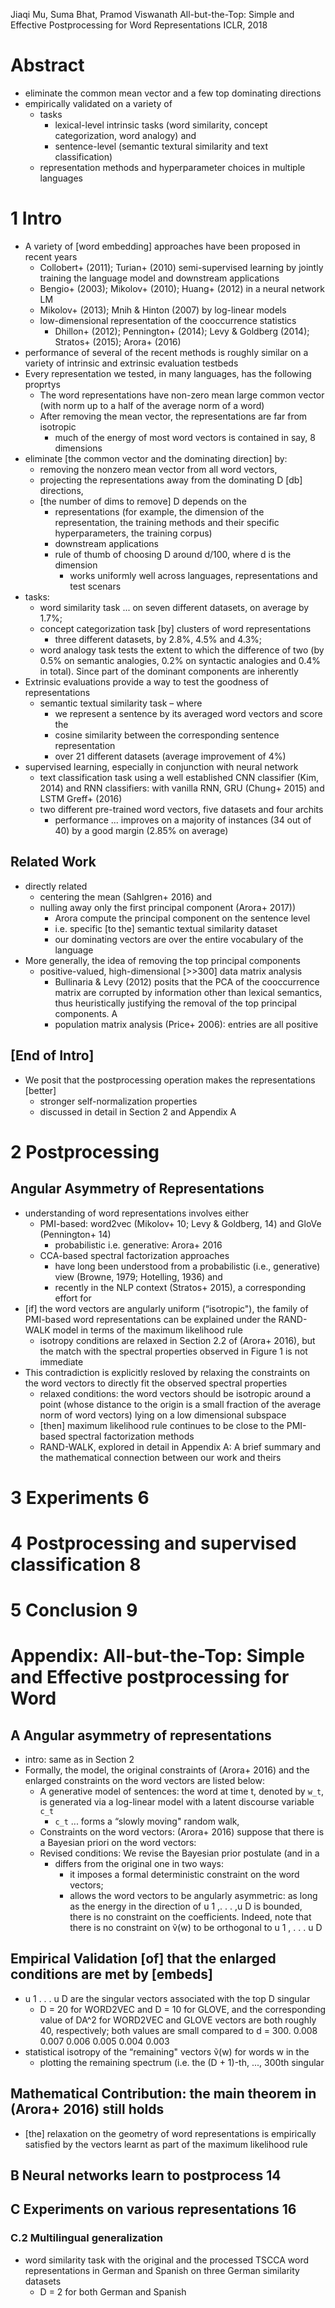 Jiaqi Mu, Suma Bhat, Pramod Viswanath
All-but-the-Top: Simple and Effective Postprocessing for Word Representations
ICLR, 2018

# Abstract

* eliminate the common mean vector and a few top dominating directions
* empirically validated on a variety of
  * tasks
    * lexical-level intrinsic tasks
      (word similarity, concept categorization, word analogy) and
    * sentence-level (semantic textural similarity and text classification)
  * representation methods and hyperparameter choices in multiple languages

# 1 Intro

* A variety of [word embedding] approaches have been proposed in recent years
  * Collobert+ (2011); Turian+ (2010) semi-supervised learning by jointly
    training the language model and downstream applications
  * Bengio+ (2003); Mikolov+ (2010); Huang+ (2012) in a neural network LM
  * Mikolov+ (2013); Mnih & Hinton (2007) by log-linear models
  * low-dimensional representation of the cooccurrence statistics
    * Dhillon+ (2012); Pennington+ (2014); Levy & Goldberg (2014);
      Stratos+ (2015); Arora+ (2016)
* performance of several of the recent methods is roughly
  similar on a variety of intrinsic and extrinsic evaluation testbeds
* Every representation we tested, in many languages, has the following proprtys
  * The word representations have non-zero mean
    large common vector (with norm up to a half of the average norm of a word)
  * After removing the mean vector, the representations are far from isotropic
    * much of the energy of most word vectors is contained in say, 8 dimensions
* eliminate [the common vector and the dominating direction] by:
  * removing the nonzero mean vector from all word vectors,
  * projecting the representations away from the dominating D [db] directions,
  * [the number of dims to remove] D depends on the
    * representations (for example, the dimension of the representation, the
      training methods and their specific hyperparameters, the training corpus)
    * downstream applications
    * rule of thumb of choosing D around d/100, where d is the dimension
      * works uniformly well across languages, representations and test scenars
* tasks:
  * word similarity task ... on seven different datasets, on average by 1.7%;
  * concept categorization task [by] clusters of word representations
    * three different datasets, by 2.8%, 4.5% and 4.3%;
  * word analogy task tests the extent to which the difference of two
    (by 0.5% on semantic analogies, 0.2% on syntactic analogies and
    0.4% in total). Since part of the dominant components are inherently
* Extrinsic evaluations provide a way to test the goodness of representations
  * semantic textual similarity task – where
    * we represent a sentence by its averaged word vectors and score the
    * cosine similarity between the corresponding sentence representation
    * over 21 different datasets (average improvement of 4%)
* supervised learning, especially in conjunction with neural network
  * text classification task using
    a well established CNN classifier (Kim, 2014) and
    RNN classifiers: with vanilla RNN, GRU (Chung+ 2015) and LSTM Greff+ (2016)
  * two different pre-trained word vectors, five datasets and four archits
    * performance ... improves on a majority of instances (34 out of 40) by a
      good margin (2.85% on average)

## Related Work

* directly related
  * centering the mean (Sahlgren+ 2016)  and
  * nulling away only the first principal component (Arora+ 2017))
    * Arora compute the principal component on the sentence level
    * i.e. specific [to the] semantic textual similarity dataset
    * our dominating vectors are over the entire vocabulary of the language
* More generally, the idea of removing the top principal components
  * positive-valued, high-dimensional [>>300] data matrix analysis
    * Bullinaria & Levy (2012) posits that the PCA of the cooccurrence matrix
      are corrupted by information other than lexical semantics, thus
      heuristically justifying the removal of the top principal components. A
    * population matrix analysis (Price+ 2006): entries are all positive

## [End of Intro]

* We posit that the postprocessing operation makes the representations [better]
  * stronger self-normalization properties
  * discussed in detail in Section 2 and Appendix A

# 2 Postprocessing

## Angular Asymmetry of Representations

* understanding of word representations involves either
  * PMI-based:
    word2vec (Mikolov+ 10; Levy & Goldberg, 14) and GloVe (Pennington+ 14)
    * probabilistic i.e. generative: Arora+ 2016
  * CCA-based spectral factorization approaches
    * have long been understood from a probabilistic (i.e., generative) view
      (Browne, 1979; Hotelling, 1936) and
    * recently in the NLP context (Stratos+ 2015), a corresponding effort for
* [if] the word vectors are angularly uniform (“isotropic"),
  the family of PMI-based word representations can be explained under the
  RAND-WALK model in terms of the maximum likelihood rule
  * isotropy conditions are relaxed in Section 2.2 of (Arora+ 2016), but the
    match with the spectral properties observed in Figure 1 is not immediate
* This contradiction is explicitly resloved by relaxing the constraints on the
  word vectors to directly fit the observed spectral properties
  * relaxed conditions: the word vectors should be isotropic around a point
    (whose distance to the origin is a small fraction of the average norm of
    word vectors) lying on a low dimensional subspace
  * [then] maximum likelihood rule continues to be close to the PMI-based
    spectral factorization methods
  * RAND-WALK, explored in detail in Appendix A: A brief summary and the
    mathematical connection between our work and theirs

# 3 Experiments 6

# 4 Postprocessing and supervised classification 8

# 5 Conclusion 9

# Appendix: All-but-the-Top: Simple and Effective postprocessing for Word

## A Angular asymmetry of representations

* intro: same as in Section 2
* Formally, the model, the original constraints of (Arora+ 2016) and the
  enlarged constraints on the word vectors are listed below:
  * A generative model of sentences: the word at time t, denoted by `w_t`, is
    generated via a log-linear model with a latent discourse variable `c_t`
    * `c_t` ... forms a “slowly moving" random walk,
  * Constraints on the word vectors: (Arora+ 2016) suppose that there is a
    Bayesian priori on the word vectors:
  * Revised conditions: We revise the Bayesian prior postulate (and in a
    * differs from the original one in two ways:
      * it imposes a formal deterministic constraint on the word vectors;
      * allows the word vectors to be angularly asymmetric:
        as long as the energy in the direction of u 1 ,. . . ,u D is bounded,
        there is no constraint on the coefficients. Indeed, note that there is
        no constraint on ṽ(w) to be orthogonal to u 1 , . . . u D

## Empirical Validation [of] that the enlarged conditions are met by [embeds]

* u 1 . . . u D are the singular vectors associated with the top D singular
  * D = 20 for WORD2VEC and D = 10 for GLOVE, and the corresponding value of
    DA^2 for WORD2VEC and GLOVE vectors are both roughly 40, respectively; both
    values are small compared to d = 300.  0.008 0.007 0.006 0.005 0.004 0.003
* statistical isotropy of the “remaining" vectors ṽ(w) for words w in the
  * plotting the remaining spectrum (i.e. the (D + 1)-th, ..., 300th singular

## Mathematical Contribution: the main theorem in (Arora+ 2016) still holds

* [the] relaxation on the geometry of word representations is empirically
  satisfied by the vectors learnt as part of the maximum likelihood rule

## B Neural networks learn to postprocess 14

## C Experiments on various representations 16

### C.2 Multilingual generalization

* word similarity task with the original and the processed TSCCA word
  representations in German and Spanish on three German similarity datasets
  *  D = 2 for both German and Spanish
